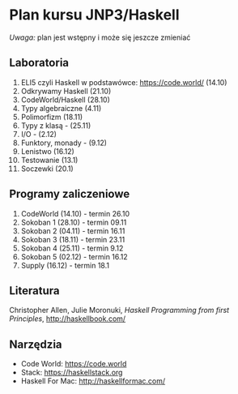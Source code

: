 # Plan kursu JNP3/Haskell

*Uwaga:* plan jest wstępny i może się jeszcze zmieniać

## Laboratoria

1. ELI5 czyli Haskell w podstawówce: https://code.world/ (14.10)
2. Odkrywamy Haskell (21.10)
3. CodeWorld/Haskell (28.10)
4. Typy algebraiczne (4.11)
5. Polimorfizm (18.11)
6. Typy z klasą - (25.11)
7. I/O - (2.12)
8. Funktory, monady - (9.12)
9. Lenistwo (16.12)
10. Testowanie (13.1)
11. Soczewki (20.1)

## Programy zaliczeniowe

1. CodeWorld (14.10) - termin 26.10
2. Sokoban 1 (28.10) - termin 09.11
3. Sokoban 2 (04.11) - termin 16.11
4. Sokoban 3 (18.11) - termin 23.11
5. Sokoban 4 (25.11) - termin 9.12
6. Sokoban 5 (02.12) - termin 16.12
7. Supply (16.12) - termin 18.1

## Literatura

Christopher Allen, Julie Moronuki, *Haskell Programming from first Principles*, http://haskellbook.com/

## Narzędzia

* Code World: https://code.world
* Stack: https://haskellstack.org
* Haskell For Mac: http://haskellformac.com/
